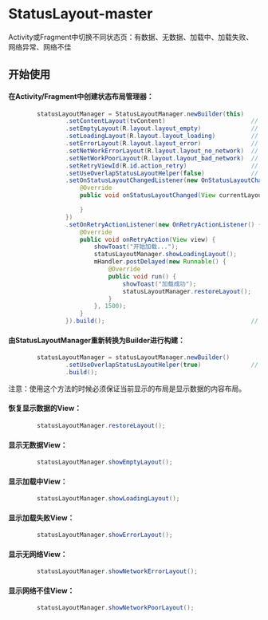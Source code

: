 # StatusLayout-master
Activity或Fragment中切换不同状态页：有数据、无数据、加载中、加载失败、网络异常、网络不佳

## 开始使用 ##

#### 在Activity/Fragment中创建状态布局管理器： ####
```java
        statusLayoutManager = StatusLayoutManager.newBuilder(this)
                .setContentLayout(tvContent)                        // 设置内容布局
                .setEmptyLayout(R.layout.layout_empty)              // 设置无数据布局
                .setLoadingLayout(R.layout.layout_loading)          // 设置加载中布局
                .setErrorLayout(R.layout.layout_error)              // 设置加载异常布局
                .setNetWorkErrorLayout(R.layout.layout_no_network)  // 设置网络异常布局
                .setNetWorkPoorLayout(R.layout.layout_bad_network)  // 设置网络不佳布局
                .setRetryViewId(R.id.action_retry)                  // 设置各种布局公用的重试操作控件ID
                .setUseOverlapStatusLayoutHelper(false)             // 设置是否使用覆盖式页面切换辅助类
                .setOnStatusLayoutChangedListener(new OnStatusLayoutChangedListener() { // 设置状态布局改变监听
                    @Override
                    public void onStatusLayoutChanged(View currentLayout) {

                    }
                })
                .setOnRetryActionListener(new OnRetryActionListener() { // 设置重试操作监听
                    @Override
                    public void onRetryAction(View view) {
                        showToast("开始加载...");
                        statusLayoutManager.showLoadingLayout();
                        mHandler.postDelayed(new Runnable() {
                            @Override
                            public void run() {
                                showToast("加载成功");
                                statusLayoutManager.restoreLayout();
                            }
                        }, 1500);
                    }
                }).build();                                         // 构建StatusLayoutManager

```

#### 由StatusLayoutManager重新转换为Builder进行构建： ####
```java
        statusLayoutManager = statusLayoutManager.newBuilder()
                .setUseOverlapStatusLayoutHelper(true)              // 设置是否使用覆盖式页面切换辅助类
                .build();
```
注意：使用这个方法的时候必须保证当前显示的布局是显示数据的内容布局。

#### 恢复显示数据的View： ####
```java
        statusLayoutManager.restoreLayout();

```

#### 显示无数据View： ####
```java
        statusLayoutManager.showEmptyLayout();

```

#### 显示加载中View： ####
```java
        statusLayoutManager.showLoadingLayout();

```

#### 显示加载失败View： ####
```java
        statusLayoutManager.showErrorLayout();

```

#### 显示无网络View： ####
```java
        statusLayoutManager.showNetworkErrorLayout();

```

#### 显示网络不佳View： ####
```java
        statusLayoutManager.showNetworkPoorLayout();

```